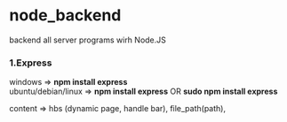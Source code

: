 # node_backend
backend all server programs wirh Node.JS


### 1.Express
windows => **npm install express** </br>
ubuntu/debian/linux => **npm install express** OR **sudo npm install express**

content => hbs (dynamic page, handle bar), file_path(path),
